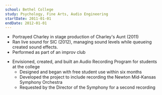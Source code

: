 ```yaml
---
school: Bethel College
study: Psychology, Fine Arts, Audio Engineering
startDate: 2011-01-01
endDate: 2012-01-01
---
```



<!-- - Activities and societies: Audio Recording TechnicianActivities and societies: Audio Recording Technician -->


- Portrayed Charley in stage production of Charley's Aunt (2011) 
- Ran live sound for SIC (2012), managing sound levels while queueing created sound effects.
- Performed as part of an improv club 
<!-- - Researched reasoning behind stalking behavior in an effort to keep college students safe -->
<!-- - Envisioned, created and built an Audio Recording Program for the use of the students at the college. 
  - Got the program up and running within six months 
  - Free recording program available for every student to use
  - The project grew to involve the community allowing the chance to record the Newton Mid-Kansas Symphony Orchestra 
  - Requested by the Director of the Newton Mid-Kansas Symphony Orchestra, Thomas W. Douglas, for the second concert   -->
- Envisioned, created, and built an Audio Recording Program for students at the college
  - Designed and began with free student use within six months
  - Developed the project to include recording the Newton Mid-Kansas Symphony Orchestra
  - Requested by the Director of the Symphony for a second recording
